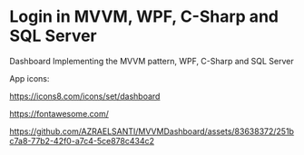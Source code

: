 # Login in MVVM, WPF, C-Sharp and SQL Server

Dashboard Implementing the MVVM pattern, WPF, C-Sharp and SQL Server

 App icons:

https://icons8.com/icons/set/dashboard

https://fontawesome.com/


https://github.com/AZRAELSANTI/MVVMDashboard/assets/83638372/251bc7a8-77b2-42f0-a7c4-5ce878c434c2

